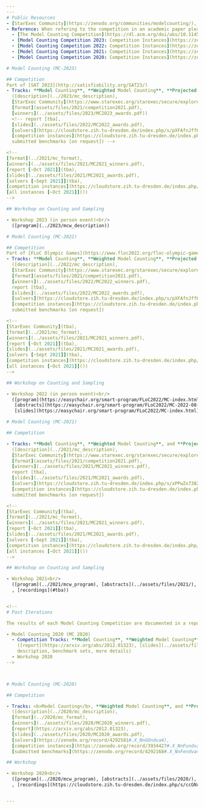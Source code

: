 ```yaml
---
---
# Public Resources
- [StarExec Community](https://zenodo.org/communities/modelcounting/),
- Reference: When refering to the competition in an academic paper please use one of the following:
  - [The Model Counting Competition](https://dl.acm.org/doi/abs/10.1145/3459080)
  - [Model Counting Competition 2023: Competition Instances](https://zenodo.org/records/10012864)
  - [Model Counting Competition 2022: Competition Instances](https://zenodo.org/records/10012860)
  - [Model Counting Competition 2021: Competition Instances](https://zenodo.org/records/10012857)
  - [Model Counting Competition 2020: Competition Instances](https://zenodo.org/records/10031810)

# Model Counting (MC-2023)

## Competition
Part of [SAT 2023](http://satisfiability.org/SAT23/)
- Tracks: **Model Counting**, **Weighted Model Counting**, **Projected Model Counting**, **Projected Weighted Model Counting**<br/>
  ([description](../2023/mc_description),
  [StarExec Community](https://www.starexec.org/starexec/secure/explore/spaces.jsp?id=520765),
  [format](assets/files/2021/competition2021.pdf),
  [winners](../assets/files/2023/MC2023_awards.pdf))
  <!-- report [tba],
  [slides](../assets/files/2022/MC2022_awards.pdf),
  [solvers](https://cloudstore.zih.tu-dresden.de/index.php/s/pXFAfnJffKyNA77),
  [competition instances](https://cloudstore.zih.tu-dresden.de/index.php/s/7iZSNgKT27FEsGX),
  submitted benchmarks [on request]) -->

<!--
[format](../2021/mc_format),
[winners](../assets/files/2021/MC2021_winners.pdf),
[report [~Oct 2021]](tba),
[slides](../assets/files/2021/MC2021_awards.pdf),
[solvers [~Sept 2021]](tba),
[competition instances](https://cloudstore.zih.tu-dresden.de/index.php/s/GTFXigjkktwq7R6),
[all instances [~Oct 2021]]())
-->

## Workshop on Counting and Sampling

- Workshop 2023 (in person event)<br/>
  ([program](../2023/mcw_description))

# Model Counting (MC-2022)

## Competition
Part of [FLoC Olympic Games](https://www.floc2022.org/floc-olympic-games)
- Tracks: **Model Counting**, **Weighted Model Counting**, **Projected Model Counting**, **Projected Weighted Model Counting**<br/>
  ([description](../2022/mc_description),
  [StarExec Community](https://www.starexec.org/starexec/secure/explore/spaces.jsp?id=520765),
  [format](assets/files/2021/competition2021.pdf),
  [winners](../assets/files/2022/MC2022_winners.pdf),
  report [tba],
  [slides](../assets/files/2022/MC2022_awards.pdf),
  [solvers](https://cloudstore.zih.tu-dresden.de/index.php/s/pXFAfnJffKyNA77),
  [competition instances](https://cloudstore.zih.tu-dresden.de/index.php/s/7iZSNgKT27FEsGX),
  submitted benchmarks [on request])

<!--
[StarExec Community](tba),
[format](../2021/mc_format),
[winners](../assets/files/2021/MC2021_winners.pdf),
[report [~Oct 2021]](tba),
[slides](../assets/files/2021/MC2021_awards.pdf),
[solvers [~Sept 2021]](tba),
[competition instances](https://cloudstore.zih.tu-dresden.de/index.php/s/GTFXigjkktwq7R6),
[all instances [~Oct 2021]]())
-->

## Workshop on Counting and Sampling

- Workshop 2022 (in person event)<br/>
  ([program](https://easychair.org/smart-program/FLoC2022/MC-index.html),
   [abstracts](https://easychair.org/smart-program/FLoC2022/MC-2022-08-11.html),
   [slides](https://easychair.org/smart-program/FLoC2022/MC-index.html))

# Model Counting (MC-2021)

## Competition

- Tracks: **Model Counting**, **Weighted Model Counting**, and **Projected Model Counting**<br/>
  ([description](../2021/mc_description),
  [StarExec Community](https://www.starexec.org/starexec/secure/explore/spaces.jsp?id=441292),
  [format](assets/files/2021/competition2021.pdf),
  [winners](../assets/files/2021/MC2021_winners.pdf),
  report [tba],
  [slides](../assets/files/2021/MC2021_awards.pdf),
  [solvers](https://cloudstore.zih.tu-dresden.de/index.php/s/xPPwZx7382kxP7i),
  [competition instances](https://cloudstore.zih.tu-dresden.de/index.php/s/GTFXigjkktwq7R6),
  submitted benchmarks [on request])

<!--
[StarExec Community](tba),
[format](../2021/mc_format),
[winners](../assets/files/2021/MC2021_winners.pdf),
[report [~Oct 2021]](tba),
[slides](../assets/files/2021/MC2021_awards.pdf),
[solvers [~Sept 2021]](tba),
[competition instances](https://cloudstore.zih.tu-dresden.de/index.php/s/GTFXigjkktwq7R6),
[all instances [~Oct 2021]]())
-->

## Workshop on Counting and Sampling

- Workshop 2021<br/>
  ([program](../2021/mcw_program), [abstracts](../assets/files/2021/), [slides](../assets/files/2021/)
  , [recordings](#tba))


<!--
# Past Iterations

The results of each Model Counting Competition are documented in a report.

- Model Counting 2020 (MC 2020)
  - Competition Tracks: **Model Counting**, **Weighted Model Counting**, and **Projected Model Counting**<br/>
    ([report](https://arxiv.org/abs/2012.01323), [slides](../assets/files/2020/MC2020_awards.pdf),
    description, benchmark sets, more details)
  - Workshop 2020
-->



# Model Counting (MC-2020)

## Competition

- Tracks: <b>Model Counting</b>, **Weighted Model Counting**, and **Projected Model Counting**<br/>
  ([description](../2020/mc_description),
  [format](../2020/mc_format),
  [winners](../assets/files/2020/MC2020_winners.pdf),
  [report](https://arxiv.org/abs/2012.01323),
  [slides](../assets/files/2020/MC2020_awards.pdf),
  [solvers](https://zenodo.org/record/4292581#.X_NnGOndva4),
  [competition instances](https://zenodo.org/record/3934427#.X_NnFundva4),
  [submitted benchmarks](https://zenodo.org/record/4292168#.X_NnFendva4))

## Workshop

- Workshop 2020<br/>
  ([program](../2020/mcw_program), [abstracts](../assets/files/2020/), [slides](../assets/files/2020/)
  , [recordings](https://cloudstore.zih.tu-dresden.de/index.php/s/ccGNrNxeH9AXaSq))


---
```

